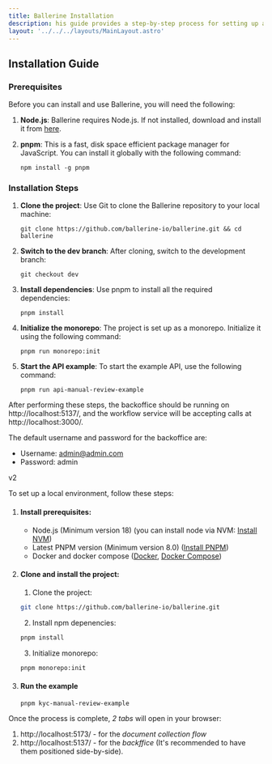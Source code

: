```yaml
---
title: Ballerine Installation
description: his guide provides a step-by-step process for setting up and running the Ballerine stack on your local environment.
layout: '../../../layouts/MainLayout.astro'
---
```


## Installation Guide

### Prerequisites
Before you can install and use Ballerine, you will need the following:

1. **Node.js**: Ballerine requires Node.js. If not installed, download and install it from [here](https://nodejs.org/).

2. **pnpm**: This is a fast, disk space efficient package manager for JavaScript. You can install it globally with the following command:
    ```
    npm install -g pnpm
    ```

### Installation Steps

1. **Clone the project**: Use Git to clone the Ballerine repository to your local machine:
    ```shell
    git clone https://github.com/ballerine-io/ballerine.git && cd ballerine
    ```

2. **Switch to the dev branch**: After cloning, switch to the development branch:
    ```shell
    git checkout dev
    ```

3. **Install dependencies**: Use pnpm to install all the required dependencies:
    ```shell
    pnpm install
    ```

4. **Initialize the monorepo**: The project is set up as a monorepo. Initialize it using the following command:
    ```shell
    pnpm run monorepo:init
    ```

5. **Start the API example**: To start the example API, use the following command:
    ```shell
    pnpm run api-manual-review-example
    ```

After performing these steps, the backoffice should be running on http://localhost:5137/, and the workflow service will be accepting calls at http://localhost:3000/. 

The default username and password for the backoffice are:

- Username: admin@admin.com
- Password: admin




v2

To set up a local environment, follow these steps:

1. #### Install prerequisites:
   - Node.js (Minimum version 18) (you can install node via NVM: [Install NVM](https://github.com/nvm-sh/nvm))
   - Latest PNPM version (Minimum version 8.0) ([Install PNPM](https://pnpm.io/installation))
   - Docker and docker compose ([Docker](https://docs.docker.com/desktop), [Docker Compose](https://docs.docker.com/compose/install))

2. #### Clone and install the project:
   1. Clone the project:
   ```sh
   git clone https://github.com/ballerine-io/ballerine.git
   ```
   2. Install npm depenencies:
   ```sh
   pnpm install
   ```
   3. Initialize monorepo:
   ```sh
   pnpm monorepo:init
   ```

3. #### Run the example
   ```sh
   pnpm kyc-manual-review-example
   ```

Once the process is complete,  _2 tabs_   will open in your browser:

1. http://localhost:5173/ - for the _document collection flow_
2. http://localhost:5137/ - for the  _backffice_
(It's recommended to have them positioned side-by-side).